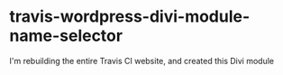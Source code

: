 # travis-wordpress-divi-module-name-selector
I'm rebuilding the entire Travis CI website, and created this Divi module
